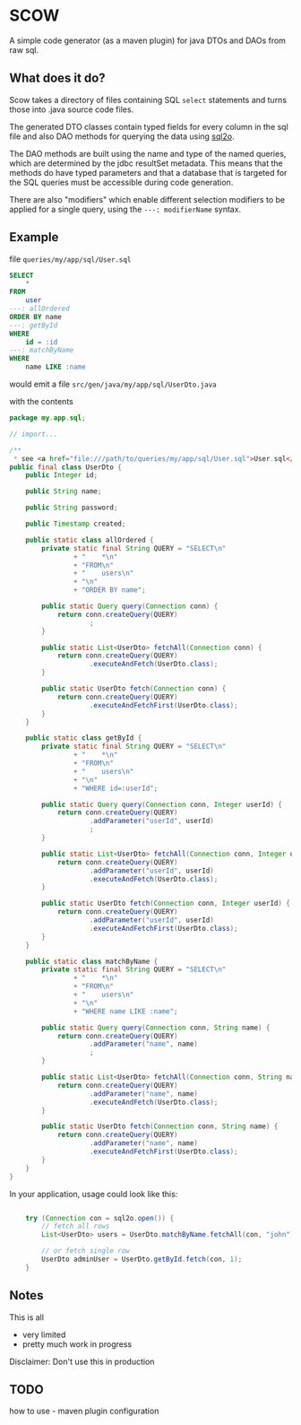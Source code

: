 # SCOW 

A simple code generator (as a maven plugin) for java DTOs and DAOs from raw sql.

## What does it do?

Scow takes a directory of files containing SQL `select` statements and turns 
those into .java source code files.

The generated DTO classes contain typed fields for every column in the sql file
and also DAO methods for querying the data using 
[sql2o](https://www.sql2o.org/).

The DAO methods are built using the name and type of the named queries, which 
are determined by the jdbc resultSet metadata. This means that the methods do 
have typed parameters and that a database that is targeted for the SQL queries 
must be accessible during code generation.      

There are also "modifiers" which enable different selection modifiers to be 
applied for a single query, using the `---: modifierName` syntax.

## Example

file `queries/my/app/sql/User.sql`
```sql
SELECT
    *
FROM
    user
---: allOrdered
ORDER BY name
---: getById
WHERE
    id = :id
---: matchByName
WHERE
    name LIKE :name
```

would emit a file `src/gen/java/my/app/sql/UserDto.java`

with the contents

```java
package my.app.sql;

// import... 

/**
 * see <a href="file:///path/to/queries/my/app/sql/User.sql">User.sql</a> */
public final class UserDto {
    public Integer id;

    public String name;

    public String password;

    public Timestamp created;

    public static class allOrdered {
        private static final String QUERY = "SELECT\n"
                + "    *\n"
                + "FROM\n"
                + "    users\n"
                + "\n"
                + "ORDER BY name";

        public static Query query(Connection conn) {
            return conn.createQuery(QUERY)
                    ;
        }

        public static List<UserDto> fetchAll(Connection conn) {
            return conn.createQuery(QUERY)
                    .executeAndFetch(UserDto.class);
        }

        public static UserDto fetch(Connection conn) {
            return conn.createQuery(QUERY)
                    .executeAndFetchFirst(UserDto.class);
        }
    }

    public static class getById {
        private static final String QUERY = "SELECT\n"
                + "    *\n"
                + "FROM\n"
                + "    users\n"
                + "\n"
                + "WHERE id=:userId";

        public static Query query(Connection conn, Integer userId) {
            return conn.createQuery(QUERY)
                    .addParameter("userId", userId)
                    ;
        }

        public static List<UserDto> fetchAll(Connection conn, Integer userId) {
            return conn.createQuery(QUERY)
                    .addParameter("userId", userId)
                    .executeAndFetch(UserDto.class);
        }

        public static UserDto fetch(Connection conn, Integer userId) {
            return conn.createQuery(QUERY)
                    .addParameter("userId", userId)
                    .executeAndFetchFirst(UserDto.class);
        }
    }

    public static class matchByName {
        private static final String QUERY = "SELECT\n"
                + "    *\n"
                + "FROM\n"
                + "    users\n"
                + "\n"
                + "WHERE name LIKE :name";

        public static Query query(Connection conn, String name) {
            return conn.createQuery(QUERY)
                    .addParameter("name", name)
                    ;
        }

        public static List<UserDto> fetchAll(Connection conn, String name) {
            return conn.createQuery(QUERY)
                    .addParameter("name", name)
                    .executeAndFetch(UserDto.class);
        }

        public static UserDto fetch(Connection conn, String name) {
            return conn.createQuery(QUERY)
                    .addParameter("name", name)
                    .executeAndFetchFirst(UserDto.class);
        }
    }
}

```

In your application, usage could look like this:

```java

    try (Connection con = sql2o.open()) {
        // fetch all rows
        List<UserDto> users = UserDto.matchByName.fetchAll(con, "john");

        // or fetch single row
        UserDto adminUser = UserDto.getById.fetch(con, 1);
    }

```


## Notes

This is all 

* very limited 
* pretty much work in progress

Disclaimer: Don't use this in production

## TODO

how to use - maven plugin configuration 
 